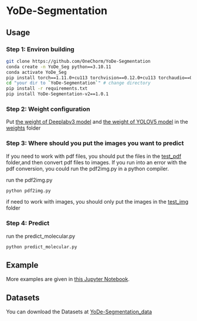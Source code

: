# YoDe-Segmentation

## Usage
### Step 1: Environ building
```bash
git clone https://github.com/OneChorm/YoDe-Segmentation
conda create -n YoDe_Seg python==3.10.11
conda activate YoDe_Seg
pip install torch==1.11.0+cu113 torchvision==0.12.0+cu113 torchaudio==0.11.0 --extra-index-url https://download.pytorch.org/whl/cu113
cd "your dir to `YoDe-Segmentation`" # change directory
pip install -r requirements.txt
pip install YoDe-Segmentation-v2==1.0.1
```

### Step 2: Weight configuration
Put [the weight of Deeplabv3 model](https://drive.google.com/file/d/1ipJNPU5tmCcYDZIbo7_veMu5idQjdbiQ/view?usp=sharing) and [the weight of YOLOV5 model](https://drive.google.com/file/d/1tXX_-RE2sL2U7lRvFfOBUBTIIIN_MhnN/view?usp=sharing) in the [weights](https://github.com/OneChorm/YoDe-Segmentation/tree/master/weights) folder

### Step 3: Where should you put the images you want to predict
If you need to work with pdf files, you should put the files in the [test_pdf](https://github.com/OneChorm/YoDe-Segmentation/blob/master/test_pdf) folder,and then convert pdf files to images. If you run into an error with the pdf conversion, you could run the pdf2img.py in a python compiler.
  
run the pdf2img.py
```bash
python pdf2img.py
```

if need to work with images, you should only put the images in the [test_img](https://github.com/OneChorm/YoDe-Segmentation/blob/master/test_img) folder

### Step 4: Predict
run the predict_molecular.py
```bash
python predict_molecular.py
```

## Example
More examples are given in [this Jupyter Notebook](https://github.com/OneChorm/YoDe-Segmentation/blob/master/YoDe-Segmentation_documentation.ipynb).

## Datasets
You can download the Datasets at [YoDe-Segmentation_data](https://figshare.com/articles/journal_contribution/YoDe-Segmentation_DATA_zip/24456277)



